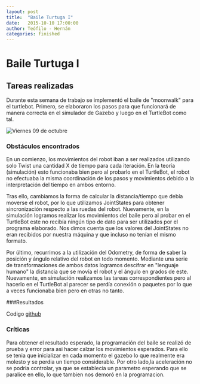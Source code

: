 ```yaml
---
layout: post
title:  "Baile Turtuga I"
date:   2015-10-10 17:00:00
author: Teófilo - Hernán
categories: finished
---
```


# Baile Turtuga I

## Tareas realizadas
Durante esta semana de trabajo se implementó el baile de "moonwalk" para el turtlebot. Primero, se elaboraron los pasos para que funcionará de manera correcta en el simulador de Gazebo y luego en el TurtleBot como tal.

![Viernes 09 de octubre]({{site.baseurl}}/assets/week-progress/turtledance.png) 

### Obstáculos encontrados
En un comienzo, los movimientos del robot iban a ser realizados utilizando solo Twist una cantidad X de tiempo para cada iteración. En la teoría (simulación) esto funcionaba bien pero al probarlo en el TurtleBot, el robot no efectuaba la misma coordinación de los pasos y movimientos debido a la interpretación del tiempo en ambos entorno.

Tras ello, cambiamos la forma de calcular la distancia/tiempo que debía moverse el robot, por lo que utilizamos JointStates para obtener sincronización respecto a las ruedas del robot. Nuevamente, en la simulación logramos realizar los movimientos del baile pero al probar en el TurtleBot este no recibía ningún tipo de dato para ser utilizados por el programa elaborado. Nos dimos cuenta que los valores del JointStates no eran recibidos por nuestra máquina y que incluso no tenían el mismo formato.

Por último, recurrimos a la utilización del Odometry, de forma de saber la posición y ángulo relativo del robot en todo momento. Mediante una serie de transformaciones de ambos datos logramos descifrar en "lenguaje humano" la distancia que se movía el robot y el ángulo en grados de este. Nuevamente, en simulación realizamos las tareas correspondientes pero al hacerlo en el TurtleBot al parecer se perdía conexión o paquetes por lo que a veces funcionaba bien pero en otras no tanto.

###Resultados

Codigo <a href="https://github.com/tchambil/htrob/blob/master/turtledance1.py">github</a>
 

### Críticas
Para obtener el resultado esperado, la programación del baile se realizó de prueba y error para asi hacer calzar los movimientos esperados. Para ello se tenia que inicializar en cada momento el gazebo lo que realmente era molesto y se perdia un tiempo considerable.
Por otro lado,la aceleración no se podria controlar, ya que se establecia un parametro esperando que se paralice en ello, lo que tambien nos demoró en la programacion. 
